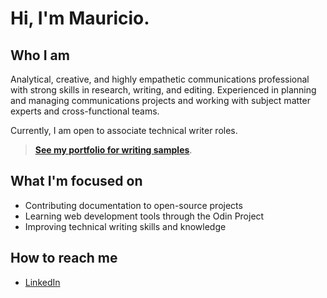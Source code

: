 # Hi, I'm Mauricio.

## Who I am
Analytical, creative, and highly empathetic communications professional with strong skills in research, writing, and editing. Experienced in planning and managing communications projects and working with subject matter experts and cross-functional teams. 

Currently, I am open to associate technical writer roles. 

> **[See my portfolio for writing samples](https://mdoming10.github.io/my-personal-site/)**.

## What I'm focused on
- Contributing documentation to open-source projects
- Learning web development tools through the Odin Project
- Improving technical writing skills and knowledge

## How to reach me
- [LinkedIn](https://www.linkedin.com/in/mauricio-dominguez)





